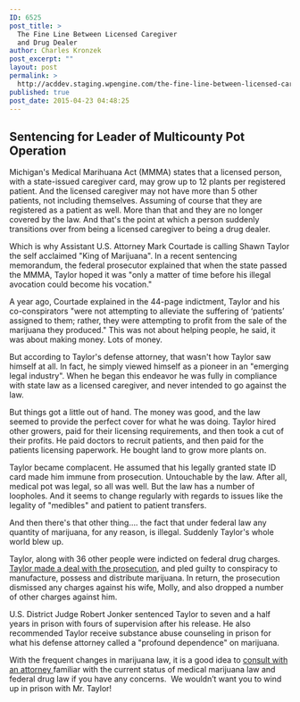 ```yaml
---
ID: 6525
post_title: >
  The Fine Line Between Licensed Caregiver
  and Drug Dealer
author: Charles Kronzek
post_excerpt: ""
layout: post
permalink: >
  http://acddev.staging.wpengine.com/the-fine-line-between-licensed-caregiver-and-drug-dealer.html
published: true
post_date: 2015-04-23 04:48:25
---
```

<h2><b>Sentencing for Leader of Multicounty Pot Operation</b></h2>
Michigan's Medical Marihuana Act (MMMA) states that a licensed person, with a state-issued caregiver card, may grow up to 12 plants per registered patient. And the licensed caregiver may not have more than 5 other patients, not including themselves. Assuming of course that they are registered as a patient as well. More than that and they are no longer covered by the law. And that's the point at which a person suddenly transitions over from being a licensed caregiver to being a drug dealer.<!--more-->

Which is why Assistant U.S. Attorney Mark Courtade is calling Shawn Taylor the self acclaimed "King of Marijuana". In a recent sentencing memorandum, the federal prosecutor explained that when the state passed the MMMA, Taylor hoped it was "only a matter of time before his illegal avocation could become his vocation."

A year ago, Courtade explained in the 44-page indictment, Taylor and his co-conspirators "were not attempting to alleviate the suffering of ‘patients’ assigned to them; rather, they were attempting to profit from the sale of the marijuana they produced." This was not about helping people, he said, it was about making money. Lots of money.

But according to Taylor's defense attorney, that wasn't how Taylor saw himself at all. In fact, he simply viewed himself as a pioneer in an "emerging legal industry". When he began this endeavor he was fully in compliance with state law as a licensed caregiver, and never intended to go against the law.

But things got a little out of hand. The money was good, and the law seemed to provide the perfect cover for what he was doing. Taylor hired other growers, paid for their licensing requirements, and then took a cut of their profits. He paid doctors to recruit patients, and then paid for the patients licensing paperwork. He bought land to grow more plants on.

Taylor became complacent. He assumed that his legally granted state ID card made him immune from prosecution. Untouchable by the law. After all, medical pot was legal, so all was well. But the law has a number of loopholes. And it seems to change regularly with regards to issues like the legality of "medibles" and patient to patient transfers.

And then there's that other thing…. the fact that under federal law any quantity of marijuana, for any reason, is illegal. Suddenly Taylor's whole world blew up.

Taylor, along with 36 other people were indicted on federal drug charges. <a href="http://acddev.staging.wpengine.com/leader-major-pot-operation-pleads-guilty.html" target="_blank">Taylor made a deal with the prosecution</a>, and pled guilty to conspiracy to manufacture, possess and distribute marijuana. In return, the prosecution dismissed any charges against his wife, Molly, and also dropped a number of other charges against him.

U.S. District Judge Robert Jonker sentenced Taylor to seven and a half years in prison with fours of supervision after his release. He also recommended Taylor receive substance abuse counseling in prison for what his defense attorney called a "profound dependence" on marijuana.

With the frequent changes in marijuana law, it is a good idea to <a href="http://acddev.staging.wpengine.com/trial-attorneys" target="_blank">consult with an attorney </a>familiar with the current status of medical marijuana law and federal drug law if you have any concerns.  We wouldn’t want you to wind up in prison with Mr. Taylor!